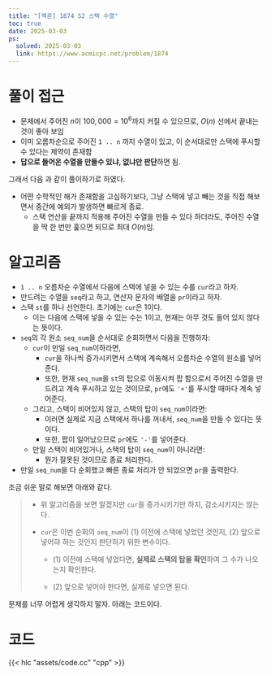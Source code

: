 ```yaml
---
title: "[백준] 1874 S2 스택 수열"
toc: true
date: 2025-03-03
ps:
  solved: 2025-03-03
  link: https://www.acmicpc.net/problem/1874
---
```


# 풀이 접근

* 문제에서 주어진 $n$이 $100,000 = 10^6$까지 커질 수 있으므로, $O(n)$ 선에서 끝내는 것이 좋아 보임
* 이미 오름차순으로 주어진 `1 .. n` 까지 수열이 있고, 이 순서대로만 스택에 푸시할 수 있다는 제약이 존재함
* **답으로 들어온 수열을 만들수 있냐, 없냐만 판단**하면 됨.

그래서 다음 과 같이 풀이하기로 하였다.

* 어떤 수학적인 해가 존재함을 고심하기보다, 그냥 스택에 넣고 빼는 것을 직접 해보면서 중간에 예외가 발생하면 빠르게 종료. 
  * 스택 연산을 끝까지 적용해 주어진 수열을 만들 수 있다 하더라도, 주어진 수열을 딱 한 번만 훑으면 되므로 최대 $O(n)$임.

# 알고리즘

* `1 .. n` 오름차순 수열에서 다음에 스택에 넣을 수 있는 수를 `cur`라고 하자.
* 만드려는 수열을 `seq`라고 하고, 연산자 문자의 배열을 `pr`이라고 하자.
* 스택 `st`를 하나 선언한다. 초기에는 `cur`은 1이다. 
  * 이는 다음에 스택에 넣을 수 있는 수는 1이고, 현재는 아무 것도 들어 있지 않다는 뜻이다.
* `seq`의 각 원소 `seq_num`을 순서대로 순회하면서 다음을 진행하자:
  * `cur`이 만일 `seq_num`이하라면, 
    * `cur`을 하나씩 증가시키면서 스택에 계속해서 오름차순 수열의 원소를 넣어준다.
    * 또한, 현재 `seq_num`을 `st`의 탑으로 이동시켜 팝 함으로서 주어진 수열을 만드려고 계속 푸시하고 있는 것이므로, `pr`에도 `'+'`를 푸시할 때마다 계속 넣어준다.
  * 그리고, 스택이 비어있지 않고, 스택의 탑이 `seq_num`이라면:
    * 이러면 실제로 지금 스택에서 하나를 꺼내서, `seq_num`을 만들 수 있다는 뜻이다.
    * 또한, 팝이 일어났으므로 `pr`에도 `'-'`를 넣어준다.
  * 만일 스택이 비어있거나, 스택의 탑이 `seq_num`이 아니라면:
    * 뭔가 잘못된 것이므로 종료 처리한다.
* 만일 `seq_num`을 다 순회했고 빠른 종료 처리가 안 되었으면 `pr`을 출력한다.

조금 쉬운 말로 해보면 아래와 같다.

> * 위 알고리즘을 보면 알겠지만 `cur`을 증가시키기만 하지, 감소시키지는 않는다.
>
> * `cur`은 이번 순회의 `seq_num`이 (1) 이전에 스택에 넣었던 것인지, (2) 앞으로 넣어햐 하는 것인지 판단하기 위한 변수이다.
>
>   * (1) 이전에 스택에 넣었다면, **실제로 스택의 탑을 확인**하여 그 수가 나오는지 확인한다.
>
>   * (2) 앞으로 넣어야 한다면, 실제로 넣으면 된다.

문제를 너무 어렵게 생각하지 말자. 아래는 코드이다.

# 코드

{{< hlc "assets/code.cc" "cpp" >}}